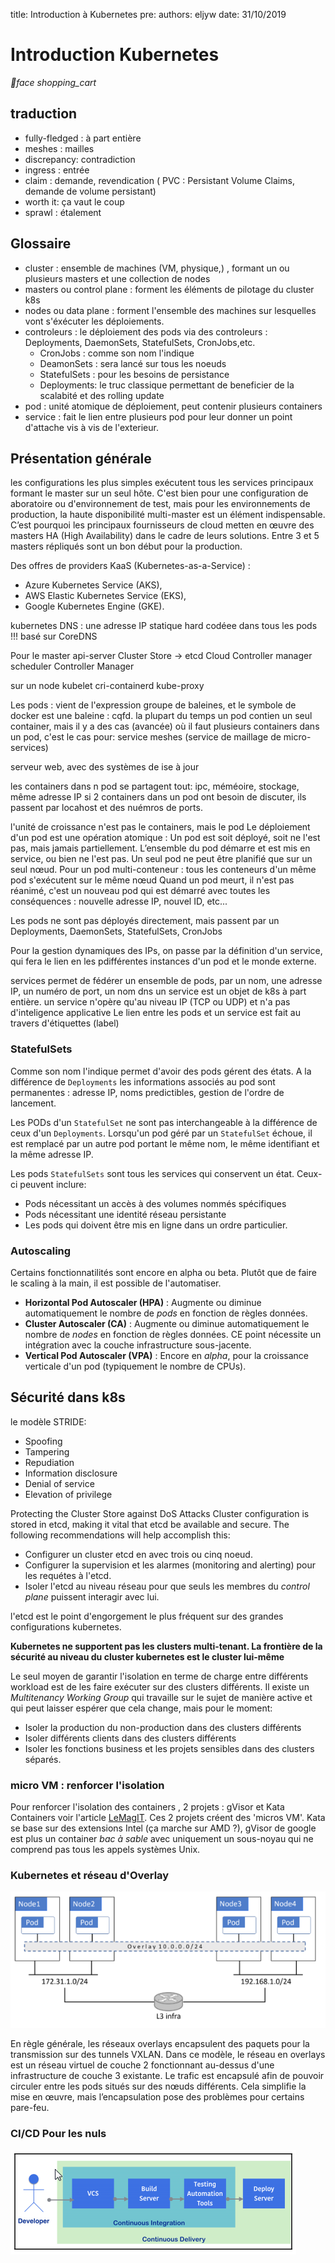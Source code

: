 title: Introduction à Kubernetes
pre:<i class="fas fa-shopping-cart"></i>
authors: eljyw
date: 31/10/2019


# Introduction Kubernetes
<i class="md-icon">&#xE87C;</i><i class="md-icon">face</i>
<i class="md-icon">shopping_cart</i>
## traduction
- fully-fledged : à part entière
- meshes : mailles 
- discrepancy: contradiction
- ingress : entrée
- claim :   demande, revendication ( PVC : Persistant Volume Claims, demande de volume persistant)
- worth it: ça vaut le coup
- sprawl : étalement
 
## Glossaire
- cluster : ensemble de machines (VM, physique,) , formant un ou plusieurs masters et une collection de nodes
- masters ou control plane : forment les éléments de pilotage du cluster k8s
- nodes ou data plane : forment l'ensemble des machines sur lesquelles vont s'éxécuter les déploiements.
- controleurs : le déploiement des pods via des controleurs : Deployments, DaemonSets, StatefulSets, CronJobs,etc.
    - CronJobs : comme son nom l'indique
    - DeamonSets : sera lancé sur tous les noeuds
    - StatefulSets : pour les besoins de persistance
    - Deployments: le truc classique permettant de beneficier de la scalabité et des rolling update
- pod : unité atomique de déploiement, peut contenir plusieurs containers
- service : fait le lien entre plusieurs pod pour leur donner un point d'attache vis à vis de l'exterieur.


## Présentation générale
les configurations les plus simples exécutent tous les services principaux formant le master sur un seul hôte.
C'est bien pour une configuration de aboratoire ou d'environnement de test, mais pour 
les environnements de production, la haute disponibilité multi-master est un élément indispensable. 
C’est pourquoi les principaux fournisseurs de cloud metten en œuvre des masters HA (High Availability) 
dans le cadre de leurs solutions.
Entre 3 et 5 masters répliqués sont un bon début pour la production.

Des offres de providers KaaS (Kubernetes-as-a-Service) :
- Azure Kubernetes Service (AKS),
- AWS Elastic Kubernetes Service (EKS),
- Google Kubernetes Engine (GKE).

kubernetes DNS : une adresse IP statique hard codéee dans tous les pods !!!
basé sur CoreDNS

Pour le master
api-server
Cluster Store -> etcd
Cloud Controller manager
scheduler
Controller Manager

sur un node
kubelet
cri-containerd
kube-proxy

Les pods : vient de l'expression groupe de baleines, et le symbole de docker est une baleine : cqfd.
la plupart du temps un pod contien un seul container, mais il y a des cas (avancée) où il faut plusieurs containers dans un pod, c'est le cas pour:
service meshes (service de maillage de micro-services)

serveur web, avec des systèmes de ise à jour

les containers dans n pod se partagent tout:
ipc, méméoire, stockage, même adresse IP
si 2 containers dans un pod ont besoin de discuter, ils passent par locahost et des nuémros de ports.

l'unité de croissance n'est pas le containers, mais le pod
Le déploiement d'un pod est une opération atomique : Un pod est soit déployé, soit ne l'est pas, mais jamais partiellement.
L’ensemble du pod démarre et est mis en service, ou bien ne l'est pas.
Un seul pod ne peut être planifié que sur un seul nœud. 
Pour un pod multi-conteneur : tous les conteneurs d'un même pod s'exécutent sur le même nœud
Quand un pod meurt, il n'est pas réanimé, c'est un nouveau pod qui est démarré avec toutes les conséquences : nouvelle adresse IP, nouvel ID, etc...

Les pods ne sont pas déployés directement, mais passent par un Deployments, DaemonSets, StatefulSets, CronJobs 

Pour la gestion dynamiques des IPs, on passe par la définition d'un service, qui fera le lien en les pdifférentes instances d'un pod et le monde externe.

services
permet de fédérer un ensemble de pods, par un nom, une adresse IP, un numéro de port, un nom dns
un service est un objet de k8s à part entière.
un service n'opère qu'au niveau IP (TCP ou UDP) et n'a pas d'inteligence applicative
Le lien entre les pods et un service est fait au travers d'étiquettes (label)


### StatefulSets
Comme son nom l'indique permet d'avoir des pods gérent des états.
A la différence de `Deployments` les informations associés au pod sont permanentes : adresse IP, noms predictibles, gestion de l'ordre de lancement.

Les PODs d'un `StatefulSet` ne sont pas interchangeable à la différence de ceux d'un `Deployments`.
Lorsqu'un pod géré par un `StatefulSet` échoue,
il est remplacé par un autre pod portant le même nom, le même identifiant et la même adresse IP.

Les pods `StatefulSets` sont tous les services  qui conservent un  état. Ceux-ci peuvent inclure:

- Pods nécessitant un accès à des volumes nommés spécifiques
- Pods nécessitant une identité réseau persistante
- Les pods qui doivent être mis en ligne dans un ordre particulier.

### Autoscaling
Certains fonctionnatilités sont encore en alpha ou beta. Plutôt que de faire le scaling à la main, il est possible de l'automatiser.

- **Horizontal Pod Autoscaler (HPA)** : Augmente ou diminue automatiquement le nombre de *pods* en fonction de règles données.
- **Cluster Autoscaler (CA)** : Augmente ou diminue automatiquement le nombre de *nodes* en fonction de règles données. CE point nécessite un intégration avec la couche infrastructure sous-jacente.
- **Vertical Pod Autoscaler (VPA)** : Encore en *alpha*, pour la croissance verticale d'un pod (typiquement le nombre de CPUs).

## Sécurité dans k8s
le modèle STRIDE:

- Spoofing
- Tampering
- Repudiation
- Information disclosure
- Denial of service
- Elevation of privilege

Protecting the Cluster Store against DoS Attacks
Cluster configuration is stored in etcd, making it vital that etcd be available and secure.
The following recommendations will help accomplish this:

- Configurer un cluster etcd en avec trois ou cinq noeud.
- Configurer la supervision et les alarmes (monitoring and alerting) pour les requétes à l'etcd.
- Isoler l'etcd au niveau réseau pour que seuls les membres du *control plane* puissent interagir avec lui.

l'etcd est le point d'engorgement le plus fréquent sur des grandes configurations kubernetes.

 **Kubernetes ne supportent pas les clusters multi-tenant. La frontière de la sécurité au niveau du cluster kubernetes est le cluster lui-même**

 Le seul moyen de garantir l'isolation en terme de charge entre différents workload est de les faire exécuter sur des clusters différents. Il existe un *Multitenancy Working Group* qui travaille sur le sujet de manière active et qui peut laisser espérer que cela change, mais pour le moment:
 - Isoler la production du non-production dans des clusters différents
 - Isoler différents clients dans des clusters différents
 - Isoler les fonctions business et les projets sensibles dans des clusters séparés.

### micro VM : renforcer l'isolation
 Pour renforcer l'isolation des containers , 2 projets : gVisor et Kata Containers voir l'article [LeMagIT](https://www.lemagit.fr/actualites/252455620/Comment-Kata-Containers-et-gVisor-permettent-de-renforcer-la-securite-des-conteneurs). Ces 2 projets créent des 'micros VM'. Kata se base sur des extensions Intel (ça marche sur AMD ?), gVisor de google est plus un container *bac à sable* avec uniquement un sous-noyau qui ne comprend pas tous les appels systèmes Unix.

### Kubernetes et réseau d'Overlay
![réseau virtuel à plat](img/nodes-and-network.png)

En règle générale, les réseaux overlays encapsulent des paquets pour la transmission sur des tunnels VXLAN. Dans ce modèle, le réseau en overlays est un réseau virtuel de couche 2 fonctionnant au-dessus d'une infrastructure de couche 3 existante. Le trafic est encapsulé afin de pouvoir circuler entre les pods situés sur des nœuds différents. Cela simplifie la mise en œuvre, mais l’encapsulation pose des problèmes pour certains pare-feu.

### CI/CD Pour les nuls
![CI/CD en une image](img/CICD-for-dummies.png)
